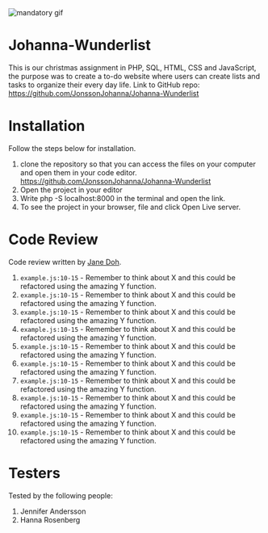 <img src="https://media.giphy.com/media/aSZSj0mT8f6tW/giphy.gif" alt="mandatory gif">

# Johanna-Wunderlist

This is our christmas assignment in PHP, SQL, HTML, CSS and JavaScript, the purpose was to create a to-do website where users can create lists and tasks to organize their every day life.
Link to GitHub repo: https://github.com/JonssonJohanna/Johanna-Wunderlist

# Installation

Follow the steps below for installation.

1. clone the repository so that you can access the files on your computer and open them in your code editor. https://github.com/JonssonJohanna/Johanna-Wunderlist
2. Open the project in your editor
3. Write php -S localhost:8000 in the terminal and open the link.
4. To see the project in your browser, file and click Open Live server.

# Code Review

Code review written by [Jane Doh](https://github.com/username).

1. `example.js:10-15` - Remember to think about X and this could be refactored using the amazing Y function.
2. `example.js:10-15` - Remember to think about X and this could be refactored using the amazing Y function.
3. `example.js:10-15` - Remember to think about X and this could be refactored using the amazing Y function.
4. `example.js:10-15` - Remember to think about X and this could be refactored using the amazing Y function.
5. `example.js:10-15` - Remember to think about X and this could be refactored using the amazing Y function.
6. `example.js:10-15` - Remember to think about X and this could be refactored using the amazing Y function.
7. `example.js:10-15` - Remember to think about X and this could be refactored using the amazing Y function.
8. `example.js:10-15` - Remember to think about X and this could be refactored using the amazing Y function.
9. `example.js:10-15` - Remember to think about X and this could be refactored using the amazing Y function.
10. `example.js:10-15` - Remember to think about X and this could be refactored using the amazing Y function.

# Testers

Tested by the following people:

1. Jennifer Andersson
2. Hanna Rosenberg
